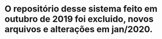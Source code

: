 # O repositório desse sistema feito em  outubro de 2019 foi excluido, novos arquivos e alterações em jan/2020.
